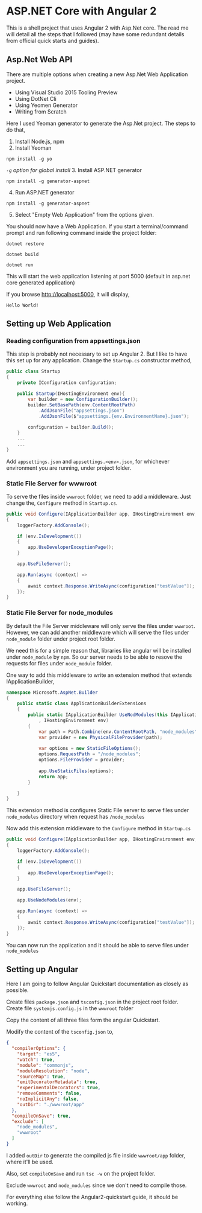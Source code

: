 # ASP.NET Core with Angular 2
This is a shell project that uses Angular 2 with Asp.Net core. The read me will detail all the steps that I followed (may have some redundant details from official quick starts and guides).

## Asp.Net Web API
There are multiple options when creating a new Asp.Net Web Application project.
- Using Visual Studio 2015 Tooling Preview
- Using DotNet Cli
- Using Yeomen Generator
- Writing from Scratch

Here I used Yeoman generator to generate the Asp.Net project. The steps to do that,
1. Install Node.js, npm
2. Install Yeoman
```
npm install -g yo
```
 *`-g` option for global install*
3. Install ASP.NET generator
```
npm install -g generator-aspnet
```
4. Run ASP.NET generator
```
npm install -g generator-aspnet
```

5. Select "Empty Web Application" from the options given.

You should now have a Web Application. If you start a terminal/command prompt and run following command inside the project folder:
```
dotnet restore

dotnet build

dotnet run
```

This will start the web application listening at port 5000 (default in asp.net core generated application)

If you browse [http://localhost:5000](http://localhost:5000), it will display,
```
Hello World!
```

## Setting up Web Application

### Reading configuration from appsettings.json
This step is probably not necessary to set up Angular 2. But I like to have this set up for any application.
Change the `Startup.cs` constructor method,
```cs
public class Startup
{
    private IConfiguration configuration;

    public Startup(IHostingEnvironment env){
        var builder = new ConfigurationBuilder();
        builder.SetBasePath(env.ContentRootPath)
            .AddJsonFile("appsettings.json")
            .AddJsonFile($"appsettings.{env.EnvironmentName}.json");
        
        configuration = builder.Build();
    }
    ...
    ...
}
```

Add `appsettings.json` and `appsettings.<env>.json`, for whichever environment you are running, under project folder.

### Static File Server for wwwroot
To serve the files inside `wwwroot` folder, we need to add a middleware. Just change the, `Configure` method in `Startup.cs`.

```cs
public void Configure(IApplicationBuilder app, IHostingEnvironment env, ILoggerFactory loggerFactory)
{
    loggerFactory.AddConsole();

    if (env.IsDevelopment())
    {
        app.UseDeveloperExceptionPage();
    }

    app.UseFileServer();

    app.Run(async (context) =>
    {
        await context.Response.WriteAsync(configuration["testValue"]);
    });
}
```

### Static File Server for node_modules
By default the File Server middleware will only serve the files under `wwwroot`. However, we can add another middleware which will serve the files under `node_module` folder under project root folder.

We need this for a simple reason that, libraries like angular will be installed under `node_module` by `npm`. So our server needs to be able to resove the requests for files under `node_module` folder.

One way to add this middleware to write an extension method that extends IApplicationBuilder,
```cs
namespace Microsoft.AspNet.Builder
{
    public static class ApplicationBuilderExtensions
    {
        public static IApplicationBuilder UseNodModules(this IApplicationBuilder app
            , IHostingEnvironment env)
        {
            var path = Path.Combine(env.ContentRootPath, "node_modules");
            var provider = new PhysicalFileProvider(path);
            
            var options = new StaticFileOptions();
            options.RequestPath = "/node_modules";
            options.FileProvider = provider;
            
            app.UseStaticFiles(options);
            return app;
        }

    }
}
```
This extension method is configures Static File server to serve files under `node_modules` directory when request has `/node_modules`


Now add this extension middleware to the `Configure` method in `Startup.cs`
```cs
public void Configure(IApplicationBuilder app, IHostingEnvironment env, ILoggerFactory loggerFactory)
{
    loggerFactory.AddConsole();

    if (env.IsDevelopment())
    {
        app.UseDeveloperExceptionPage();
    }

    app.UseFileServer();

    app.UseNodeModules(env);

    app.Run(async (context) =>
    {
        await context.Response.WriteAsync(configuration["testValue"]);
    });
}
```

You can now run the application and it should be able to serve files under `node_modules`

## Setting up Angular
Here I am going to follow Angular Quickstart documentation as closely as possible.

Create files `package.json` and `tsconfig.json` in the project root folder.
Create file `systemjs.config.js` in the `wwwroot` folder

Copy the content of all three files form the angular Quickstart.

Modify the content of the `tsconfig.json` to,

```json
{
  "compilerOptions": {
    "target": "es5",
    "watch": true,
    "module": "commonjs",
    "moduleResolution": "node",
    "sourceMap": true,
    "emitDecoratorMetadata": true,
    "experimentalDecorators": true,
    "removeComments": false,
    "noImplicitAny": false,
    "outDir": "./wwwroot/app"
  },
  "compileOnSave": true,
  "exclude": [
    "node_modules",
    "wwwroot"
  ]
}
```
I added `outDir` to generate the compiled js file inside `wwwroot/app` folder, where it'll be used.

Also, set `compileOnSave` and run `tsc -w` on the project folder.

Exclude `wwwroot` and `node_modules` since we don't need to compile those.

For everything else follow the Angular2-quickstart guide, it should be working.
